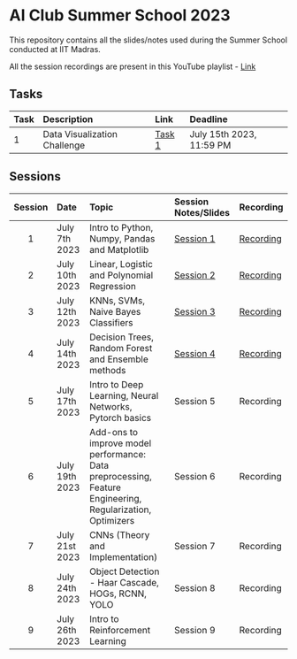 # AI Club Summer School 2023

This repository contains all the slides/notes used during the Summer School conducted at IIT Madras.

All the session recordings are present in this YouTube playlist - [Link](https://youtube.com/playlist?list=PLWkFppvOIj_RK8MBQEgipsDvahLiQJYQH)

## Tasks

| Task | Description | Link | Deadline |
| :--- | :---------- | :--- | :------- |
| 1    | Data Visualization Challenge | [Task 1](/Task_1/) | July 15th 2023, 11:59 PM |

## Sessions

| Session | Date           | Topic                                               | Session Notes/Slides | Recording     |
| :-----: | :------------  | :-------------------------------------------------- | :------------------- | :------------- |
| 1       | July 7th 2023  | Intro to Python, Numpy, Pandas and Matplotlib           | [Session 1](/Session_1/) | [Recording](https://www.youtube.com/watch?v=A2U0c21IsfA) |
| 2       | July 10th 2023  | Linear, Logistic and Polynomial Regression | [Session 2](/Session_2/) | [Recording](https://www.youtube.com/live/eEGmz0Tm1Ck?feature=share) |
| 3       | July 12th 2023 | KNNs, SVMs, Naive Bayes Classifiers      | [Session 3](/Session_3/) | [Recording](https://www.youtube.com/live/m7VHg2an9yg?feature=share) |
| 4       | July 14th 2023 | Decision Trees, Random Forest and Ensemble methods      | [Session 4](/Session_4/) | [Recording](https://youtube.com/live/YczMERvNpPA) |
| 5       | July 17th 2023 | Intro to Deep Learning, Neural Networks, Pytorch basics            | Session 5 | Recording |
| 6       | July 19th 2023 | Add-ons to improve model performance: Data preprocessing, Feature Engineering, Regularization, Optimizers| Session 6 | Recording |
| 7       | July 21st 2023 | CNNs (Theory and Implementation) | Session 7 | Recording |
| 8       | July 24th 2023 | Object Detection - Haar Cascade, HOGs, RCNN, YOLO | Session 8 | Recording |
| 9       | July 26th 2023 | Intro to Reinforcement Learning | Session 9 | Recording |



